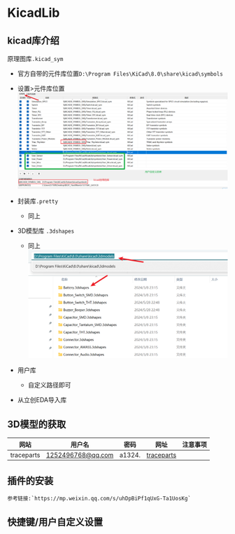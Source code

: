 # KicadLib
## kicad库介绍
原理图库`.kicad_sym`
- 官方自带的元件库位置`D:\Program Files\KiCad\8.0\share\kicad\symbols`

- 设置>元件库位置        
![](images/kicad元件库.png)

- 封装库`.pretty`
    - 同上
- 3D模型库 `.3dshapes`
    - 同上
![](images/kicad3D模型.png)

- 用户库
    - 自定义路径即可
- 从立创EDA导入库


## 3D模型的获取

|网站|用户名|密码|网址|注意事项|
|-|-|-|-|-|
|traceparts|1252496768@qq.com|a1324.|[traceparts](https://www.traceparts.cn/zh/)||
## 插件的安装
    参考链接:`https://mp.weixin.qq.com/s/uhDpBiPf1qUxG-Ta1UosKg`
## 快捷键/用户自定义设置